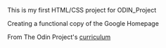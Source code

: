 This is my first HTML/CSS project for ODIN_Project

Creating a functional copy of the Google Homepage

From The Odin Project's [curriculum](http://www.theodinproject.com/courses/web-development-101/lessons/html-css)